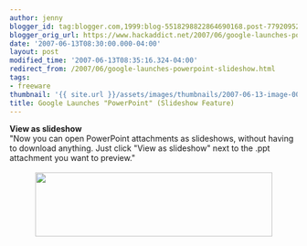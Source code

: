 ```yaml
---
author: jenny
blogger_id: tag:blogger.com,1999:blog-5518298822864690168.post-7792095281926565409
blogger_orig_url: https://www.hackaddict.net/2007/06/google-launches-powerpoint-slideshow.html
date: '2007-06-13T08:30:00.000-04:00'
layout: post
modified_time: '2007-06-13T08:35:16.324-04:00'
redirect_from: /2007/06/google-launches-powerpoint-slideshow.html
tags:
- freeware
thumbnail: '{{ site.url }}/assets/images/thumbnails/2007-06-13-image-0000.jpg'
title: Google Launches "PowerPoint" (Slideshow Feature)
---
```


<span style=""><strong style="font-weight: normal;"><span style="font-weight: bold;">View as slideshow</span><br /></strong>"Now you can open PowerPoint attachments as slideshows, without having to download anything. Just click "View as slideshow" next to the .ppt attachment you want to preview."<br /><br /></span><a onblur="try {parent.deselectBloggerImageGracefully();} catch(e) {}" href="http://bp0.blogger.com/_Gj3xvk4ycVs/Rm_j-GYfVvI/AAAAAAAAANM/T-iSxlvM-bQ/s1600-h/ishot-2.jpg"><img style="margin: 0px auto 10px; display: block; text-align: center; cursor: pointer; width: 415px; height: 112px;" src="http://bp0.blogger.com/_Gj3xvk4ycVs/Rm_j-GYfVvI/AAAAAAAAANM/T-iSxlvM-bQ/s400/ishot-2.jpg" alt="" id="BLOGGER_PHOTO_ID_5075525961074562802" border="0" /></a>